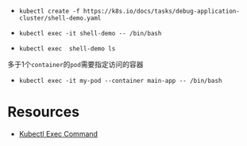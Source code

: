 * `kubectl create -f https://k8s.io/docs/tasks/debug-application-cluster/shell-demo.yaml`

* `kubectl exec -it shell-demo -- /bin/bash`

* `kubectl exec  shell-demo ls`

多于1个`container`的`pod`需要指定访问的容器
* `kubectl exec -it my-pod --container main-app -- /bin/bash`


# Resources
* [Kubectl Exec Command](https://kubernetes.io/docs/reference/generated/kubectl/kubectl-commands#exec)